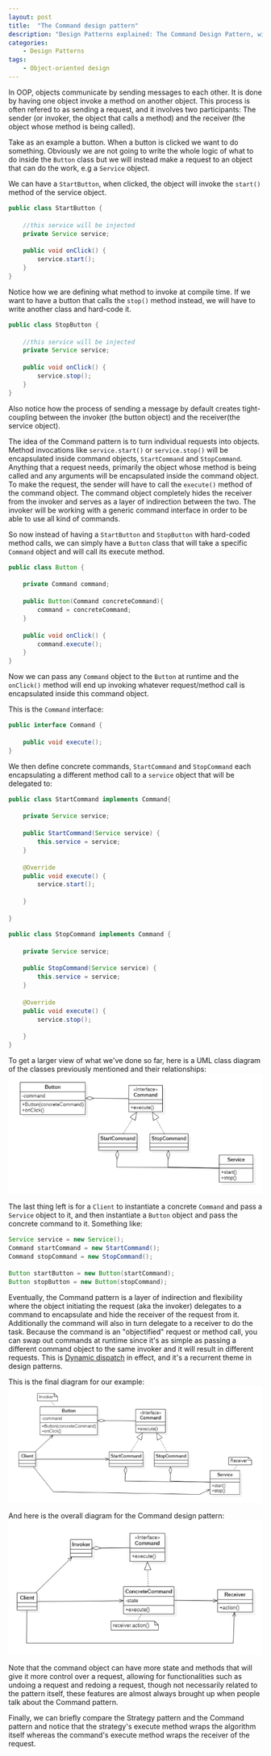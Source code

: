 ```yaml
---
layout: post
title:  "The Command design pattern"
description: "Design Patterns explained: The Command Design Pattern, with example code and diagrams"
categories: 
    - Design Patterns
tags:
    - Object-oriented design
---
```

In OOP, objects communicate by sending messages to each other. It is done by having one object invoke a method on another object. This process is often refered to as sending a request, and it involves two participants: The sender (or invoker, the object that calls a method) and the receiver (the object whose method is being called).

Take as an example a button. When a button is clicked we want to do something. Obviously we are not going to write the whole logic of what to do inside the `Button` class but we will instead make a request to an object that can do the work, e.g a `Service` object. 

We can have a `StartButton`, when clicked, the object will invoke the `start()` method of the service object.

```java
public class StartButton {

    //this service will be injected
	private Service service;
	
	public void onClick() {
		service.start();
	}
}
```
Notice how we are defining what method to invoke at compile time.
If we want to have a button that calls the `stop()` method instead, we will have to write another class and hard-code it.

```java
public class StopButton {

    //this service will be injected
	private Service service;
	
	public void onClick() {
		service.stop();
	}
}
```

Also notice how the process of sending a message by default creates tight-coupling between the invoker (the button object) and the receiver(the service object).

The idea of the Command pattern is to turn individual requests into objects. Method invocations like `service.start()` or `service.stop()` will be encapsulated inside command objects, `StartCommand` and `StopCommand`. Anything that a request needs, primarily the object whose method is being called and any arguments will be encapsulated inside the command object. To make the request, the sender will have to call the `execute()` method of the command object.
The command object completely hides the receiver from the invoker and serves as a layer of indirection between the two. The invoker will be working with a generic command interface in order to be able to use all kind of commands.

So now instead of having a `StartButton` and `StopButton` with hard-coded method calls, we can simply have a `Button` class that will take a specific `Command` object and will call its execute method.

```java
public class Button {

	private Command command;

    public Button(Command concreteCommand){
        command = concreteCommand;
    }
	
	public void onClick() {
		command.execute();
	}
}
```
Now we can pass any `Command` object to the `Button` at runtime and the `onClick()` method will end up invoking whatever request/method call is encapsulated inside this command object.

This is the `Command` interface:
```java
public interface Command {

	public void execute();
}
```
We then define concrete commands, `StartCommand` and `StopCommand` each encapsulating a different method call to a `service` object that will be delegated to:
```java
public class StartCommand implements Command{

	private Service service;
	
	public StartCommand(Service service) {
		this.service = service; 
	}
	
	@Override
	public void execute() {
		service.start();
		
	}

}
```
```java
public class StopCommand implements Command {
	
	private Service service;

	public StopCommand(Service service) {
		this.service = service; 
	}

	@Override
	public void execute() {
		service.stop();

	}
}
```
To get a larger view of what we've done so far, here is a UML class diagram of the classes previously mentioned and their relationships:
![Command design pattern example](/images/blog/design-patterns-command/design_patterns_command_diagram_1.png)

The last thing left is for a `Client` to instantiate a concrete `Command` and pass a `Service` object to it, and then instantiate a `Button` object and pass the concrete command to it. Something like:
```java
Service service = new Service();
Command startCommand = new StartCommand();
Command stopCommand = new StopCommand();

Button startButton = new Button(startCommand);
Button stopButton = new Button(stopCommand);
```


Eventually, the Command pattern is a layer of indirection and flexibility where the object initiating the request (aka the invoker) delegates to a command to encapsulate and hide the receiver of the request from it. Additionally the command will also in turn delegate to a receiver to do the task. 
Because the command is an "objectified" request or method call, you can swap out commands at runtime since it's as simple as passing a different command object to the same invoker and it will result in different requests. This is [Dynamic dispatch](https://en.wikipedia.org/wiki/Dynamic_dispatch) in effect, and it's a recurrent theme in design patterns.

This is the final diagram for our example:
![Command design pattern final example](/images/blog/design-patterns-command/design_patterns_command_diagram_2.png)

And here is the overall diagram for the Command design pattern:
![Command design pattern general diagram](/images/blog/design-patterns-command/design_patterns_command_diagram_3.png)

Note that the command object can have more state and methods that will give it more control over a request, allowing for functionalities such as undoing a request and redoing a request, though not necessarily related to the pattern itself, these features are almost always brought up when people talk about the Command pattern.

Finally, we can briefly compare the Strategy pattern and the Command pattern and notice that the strategy's execute method wraps the algorithm itself whereas the command's execute method wraps the receiver of the request. 
